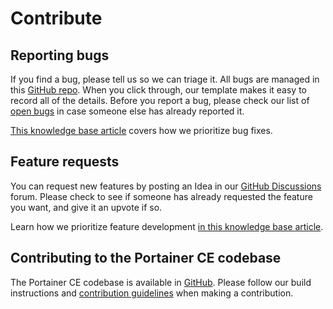 # Contribute

## Reporting bugs

If you find a bug, please tell us so we can triage it. All bugs are managed in this [GitHub repo](https://github.com/portainer/portainer/issues/new?assignees=\&labels=bug%2Fneed-confirmation%2C+kind%2Fbug\&template=Bug\_report.md\&title=). When you click through, our template makes it easy to record all of the details. Before you report a bug, please check our list of [open bugs](https://github.com/portainer/portainer/labels/kind%2Fbug) in case someone else has already reported it.

[This knowledge base article](https://portal.portainer.io/knowledge/how-do-you-decide-which-bugs-and-features-to-work-on-first) covers how we prioritize bug fixes.

## Feature requests

You can request new features by posting an Idea in our [GitHub Discussions](https://github.com/orgs/portainer/discussions/categories/ideas) forum. Please check to see if someone has already requested the feature you want, and give it an upvote if so.

Learn how we prioritize feature development [in this knowledge base article](https://portal.portainer.io/knowledge/how-do-you-decide-which-bugs-and-features-to-work-on-first).

## Contributing to the Portainer CE codebase

The Portainer CE codebase is available in [GitHub](https://github.com/portainer/portainer). Please follow our build instructions and [contribution guidelines](https://github.com/portainer/portainer/blob/develop/CONTRIBUTING.md) when making a contribution.
